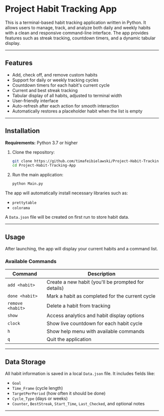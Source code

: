 # Project Habit Tracking App

This is a terminal-based habit tracking application written in Python. It allows users to manage, track, and analyze both daily and weekly habits with a clean and responsive command-line interface. The app provides features such as streak tracking, countdown timers, and a dynamic tabular display.

---

## Features

- Add, check off, and remove custom habits
- Support for daily or weekly tracking cycles
- Countdown timers for each habit's current cycle
- Current and best streak tracking
- Tabular display of all habits, adjusted to terminal width
- User-friendly interface
- Auto-refresh after each action for smooth interaction
- Automatically restores a placeholder habit when the list is empty

---

## Installation

**Requirements:** Python 3.7 or higher

1. Clone the repository:
   ```bash
   git clone https://github.com/timafeibielawski/Project-Habit-Tracking-App.git
   cd Project-Habit-Tracking-App
   ```

2. Run the main application:
   ```bash
   python Main.py
   ```

The app will automatically install necessary libraries such as:
- `prettytable`
- `colorama`

A `Data.json` file will be created on first run to store habit data.

---

## Usage

After launching, the app will display your current habits and a command list.

### Available Commands

| Command            | Description                                         |
|--------------------|-----------------------------------------------------|
| `add <habit>`      | Create a new habit (you'll be prompted for details) |
| `done <habit>`     | Mark a habit as completed for the current cycle     |
| `remove <habit>`   | Delete a habit from tracking                        |
| `show`             | Access analytics and habit display options          |
| `clock`            | Show live countdown for each habit cycle            |
| `h`                | Show help menu with available commands              |
| `q`                | Quit the application                                |

---

## Data Storage

All habit information is saved in a local `Data.json` file. It includes fields like:
- `Goal`
- `Time_Frame` (cycle length)
- `TargetPerPeriod` (how often it should be done)
- `Cycle_Type` (days or weeks)
- `Counter`, `BestStreak`, `Start_Time`, `Last_Checked`, and optional notes

---
